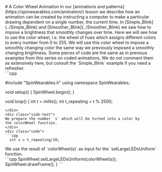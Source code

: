 <div class="flex-container"><div class="wide-text">
# A Color Wheel Animation
In our [animations and patterns](https://spinwearables.com/animation/)
lesson we describe how an animation can be created by instructing
a computer to make a particular drawing dependent on a single number,
the current time.
In [Simple_Blink](../Simple_Blink) and [Smoother_Blink](../Smoother_Blink)
we saw how to impose a brightness that smoothly changes over time.
Here we will see how to use the color wheel, i.e. the wheel of hues which
assigns different colors to every number from 0 to 255.
We will use this color wheel to impose a smoothly changing color
the same way we previously imposed a smoothly changing brightness. 
Some pieces of code are the same as in previous examples from
this series on coded animations, We do not comment them as extensively here,
but consult the `Simple_Blink` example if you need a refresher.
</div>
<div class="side-text">
</div>
<div class="code">
```cpp

#include "SpinWearables.h"
using namespace SpinWearables;

void setup() {
  SpinWheel.begin();
}

void loop() {
  int t = millis();
  int t_repeating = t % 2500;
```
</div>
<div class="side-text">
We prepare the number `s` which will be turned into a color by
the colorWheel function.
</div>
<div class="code">
```cpp
  int s = t_repeating/10;
```
</div>
<div class="side-text">
We use the result of `colorWheel(s)` as input for the
`setLargeLEDsUniform` function.
</div>
<div class="code">
```cpp
  SpinWheel.setLargeLEDsUniform(colorWheel(s));
  SpinWheel.drawFrame();
}
```
</div>
</div>